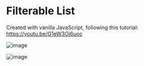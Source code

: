 # Filterable List

Created with vanilla JavaScript, following this tutorial: https://youtu.be/G1eW3Oi6uoc

![image](https://user-images.githubusercontent.com/71241543/162879175-b28f852f-8aaf-4e2e-9383-db7ecef987fb.png)

![image](https://user-images.githubusercontent.com/71241543/162879186-7f2d49c2-dd82-42b1-a62e-8b4016325568.png)
